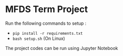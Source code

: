 # MFDS Term Project

Run the following commands to setup : 

- `pip install -r requirements.txt`
- `bash setup.sh` (On Linux)

The project codes can be run using Jupyter Notebook

